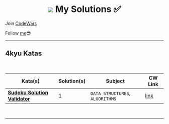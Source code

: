 <h1 align="center"><Welcome to <a href="https://www.codewars.com/users/GulecS"><img src="https://img.shields.io/badge/Codewars-B1361E?style=for-the-badge&logo=Codewars&logoColor=white"> My Solutions ✅</h1>


Join [CodeWars](https://www.codewars.com/r/hbGshA)

Follow [me](https://www.codewars.com/users/GulecS)😎

---

## 4kyu Katas

<br>

| Kata(s) | Solution(s) | Subject | CW Link |
|--|--|--|--|
| [**Sudoku Solution Validator**](4kyuKatas/Sudoku_Solution_Validator.md)  | 1 | `DATA STRUCTURES`, `ALGORITHMS` | [link](https://www.codewars.com/kata/529bf0e9bdf7657179000008) |

<br>

---
